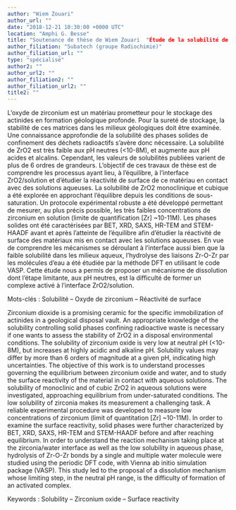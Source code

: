 ```yaml
---
author: "Wiem Zouari"
author_url: ""
date: "2018-12-21 10:30:00 +0000 UTC"
location: "Amphi G. Besse"
title: "Soutenance de thèse de Wiem Zouari  "Étude de la solubilité de l’oxyde de zirconium et de sa réactivité de surface en milieux aqueux""
author_filiation: "Subatech (groupe Radiochimie)"
author_filiation_url: ""
type: "spécialisé"
author2: ""
author_url2: ""
author_filiation2: ""
author_filiation_url2: ""
title2: ""
---
```

L’oxyde de zirconium est un matériau prometteur pour le stockage des actinides en formation géologique profonde. Pour la sureté de stockage, la stabilité de ces matrices dans les milieux géologiques doit être examinée. Une connaissance approfondie de la solubilité des phases solides de confinement des déchets radioactifs s’avère donc nécessaire. La solubilité de ZrO2 est très faible aux pH neutres (&lt;10-8M), et augmente aux pH acides et alcalins. Cependant, les valeurs de solubilités publiées varient de plus de 6 ordres de grandeurs. L’objectif de ces travaux de thèse est de comprendre les processus ayant lieu, à l’équilibre, à l’interface ZrO2/solution et d’étudier la réactivité de surface de ce matériau en contact avec des solutions aqueuses. La solubilité de ZrO2 monoclinique et cubique a été explorée en approchant l’équilibre depuis les conditions de sous-saturation. Un protocole expérimental robuste a été développé permettant de mesurer, au plus précis possible, les très faibles concentrations de zirconium en solution (limite de quantification [Zr] ~10-11M). Les phases solides ont été caractérisées par BET, XRD, SAXS, HR-TEM and STEM-HAADF avant et après l’atteinte de l’équilibre afin d’étudier la réactivité de surface des matériaux mis en contact avec les solutions aqueuses. En vue de comprendre les mécanismes se déroulant à l’interface aussi bien que la faible solubilité dans les milieux aqueux, l’hydrolyse des liaisons Zr-O-Zr par les molécules d’eau a été étudiée par la méthode DFT en utilisant le code VASP. Cette étude nous a permis de proposer un mécanisme de dissolution dont l’étape limitante, aux pH neutres, est la difficulté de former un complexe activé à l’interface ZrO2/solution.

Mots-clés : Solubilité – Oxyde de zirconium – Réactivité de surface

Zirconium dioxide is a promising ceramic for the specific immobilization of actinides in a geological disposal vault. An appropriate knowledge of the solubility controlling solid phases confining radioactive waste is necessary if one wants to assess the stability of ZrO2 in a disposal environmental conditions. The solubility of zirconium oxide is very low at neutral pH (&lt;10-8M), but increases at highly acidic and alkaline pH. Solubility values may differ by more than 6 orders of magnitude at a given pH, indicating high uncertainties. The objective of this work is to understand processes governing the equilibrium between zirconium oxide and water, and to study the surface reactivity of the material in contact with aqueous solutions. The solubility of monoclinic and of cubic ZrO2 in aqueous solutions were investigated, approaching equilibrium from under-saturated conditions. The low solubility of zirconia makes its measurement a challenging task. A reliable experimental procedure was developed to measure low concentrations of zirconium (limit of quantitation [Zr] ~10-11M). In order to examine the surface reactivity, solid phases were further characterized by BET, XRD, SAXS, HR-TEM and STEM-HAADF before and after reaching equilibrium. In order to understand the reaction mechanism taking place at the zirconia/water interface as well as the low solubility in aqueous phase, hydrolysis of Zr-O-Zr bonds by a single and multiple water molecule were studied using the periodic DFT code, with Vienna ab initio simulation package (VASP). This study led to the proposal of a dissolution mechanism whose limiting step, in the neutral pH range, is the difficulty of formation of an activated complex.

Keywords : Solubility – Zirconium oxide – Surface reactivity
